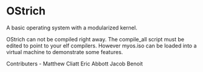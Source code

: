 # OStrich
A basic operating system with a modularized kernel.

OStrich can not be compiled right away. The compile_all script must be edited to point to your elf compilers.
However myos.iso can be loaded into a virtual machine to demonstrate some features.

Contributers -
  Matthew Cliatt
  Eric Abbott
  Jacob Benoit
